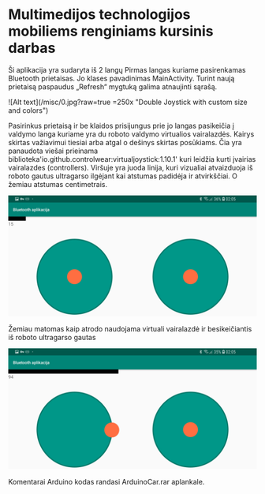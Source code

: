 # Multimedijos technologijos mobiliems renginiams kursinis darbas

Ši aplikacija yra sudaryta iš 2 langų 
Pirmas langas kuriame pasirenkamas Bluetooth prietaisas. Jo klases pavadinimas MainActivity. Turint naują prietaisą paspaudus „Refresh“ mygtuką galima atnaujinti sąrašą.
 
![Alt text](/misc/0.jpg?raw=true =250x "Double Joystick with custom size and colors")
 
Pasirinkus prietaisą ir be klaidos prisijungus prie jo langas pasikeičia į valdymo langa kuriame yra du roboto valdymo virtualios vairalazdės.
Kairys skirtas važiavimui tiesiai arba atgal o dešinys skirtas posūkiams.
Čia yra panaudota viešai prieinama biblioteka'io.github.controlwear:virtualjoystick:1.10.1' kuri leidžia kurti įvairias vairalazdes (controllers). Viršuje yra juoda linija, kuri vizualiai atvaizduoja iš roboto gautus ultragarso ilgėjant kai atstumas padidėja ir atvirkščiai. O žemiau atstumas centimetrais.

 ![Alt text size](/misc/1.jpg?raw=true "Double Joystick with custom size and colors")

Žemiau matomas kaip atrodo naudojama virtuali vairalazdė ir besikeičiantis iš roboto ultragarso gautas 
 
  ![Alt text size](/misc/2.jpg?raw=true "Double Joystick with custom size and colors")

Komentarai
Arduino kodas randasi ArduinoCar.rar aplankale.

